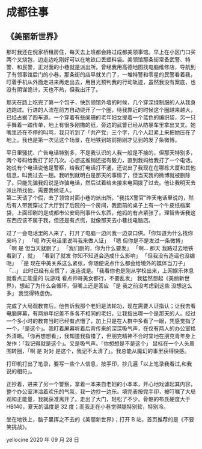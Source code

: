 # 成都往事

## 《美丽新世界》

​那时我还在倪家桥租房住，每天去上班都会路过成都美领事馆。早上在小区门口买两个叉烧包，边走边吃刚好可以在地铁口丢塑料袋。美领馆那条街常备武警、特警、和民警，正对面的小巷就是派出所。曾经我用高德地图找电脑维修店，导航到了有领事馆后门的小巷，那条街的店早就关门了，一堆特警和零星的民警看着我，盯着手机从外面走进来再走出去，用目光预判我的行动轨迹，虽然我没有案底，也没有阴谋诡计，天也不热，但我出汗了。

​那天在路上吃完了第一个包子，快到领馆外墙的时候，几个穿深绿制服的人从我身边跑过。行进的人流在前方自动绕开了一个圈，待我靠近的时候这个圈越来越大，已经占据了四车道。一个穿着有些阑珊的老年妇女提着一个蓝色的编织袋，另一只手舞着一踏传单，地上有很多刚撒的纸，旁边的武警已经从防暴车里拿出叉叉。她嘴里还在不停的叫骂，我只听到了「共产党」三个字，几个人赶紧上来把她压在了地上。我也是第一次见这个场景，在地铁到站前把刚才见到的发了条微博。

​平日里骚扰、广告电话特别多，不是我认识的人我一般是不接的，但那天特别多，两个号码给我打了好几次。心想这推销还挺有毅力，直到我妈给我打了一个电话。她说有个电话说他是警察，给我打电话打不通，还说出了我现在在哪栋大厦和其他信息，叫我过去一趟。我听到就明白是那天的事情了，但当天我的微博就被删除了。只能先骗我妈说是诈骗电话，然后试着给未接来电回拨了过去。他让我明天去派出所找他，需要我做证人。  
第二天请了个假，去了领馆对面小巷的派出所。"我找X警官"昨天电话里说的，然后有人带我穿过了大厅到了后院的一个房间，我面前的桌子上有一个牛皮纸档案袋，上面印刷的是成都市公安局刑事什么东西，他妈的有点紧张了。理智告诉我这东西应该不属于我，但还是有点慌，就像那天去小巷找电脑店。

​过了一会电话里的人来了，打开了电脑一边问我一边录口供。「你知道为什么找你来吗？」 「呃 昨天电话里说叫我来做人证」 「嗯 但你是不是发过一条微博」 「啊 是 但当天就删了」 「我们删的，你为什么要发」 「啊… 那天 我路过去地铁 看到了，就」 「看到了就发 你知不知道会造成什么影响」 「但我没有造谣也没编呃」 「是 现在中美关系这么紧张，你随便说点什么都会给境外的媒体当刀子」 「…」 此时已经有点慌了，连连说是。「我看你也是刚从学校出来，上网娱乐休息就看点正能量的 玩游戏 看点帅哥美女都行，不要乱发」 我猛然想起《美丽新世界》，想起了为什么会循环，但嘴上还是答应 「是 我之前没考虑到这些 没想这么多」 我觉得特虚伪。

​完成了大局观教育后，他告诉我那个老妇是法轮功，现在需要人证指认；让我去看电脑屏幕，有两排年纪差不多各不相同的老妇，让我指出哪一个是那天的人。经过一个多小时的教育当时已经有点懵了，加上只是在人群中多看了一眼，凭感觉指了一个，「是这个」。我盯着屏幕听着后背传来的深深吸气声，在仅有两人的办公室格外清晰。「你再想想看」，我知道我指错了，但朋克精神不合时宜地在朋克青年身上发作：「我记得就是这个」。又是吸气声。「你想想是不是这个」 鼠标在一个人头周围转圈，「啊 是 对对 是这个，我记不太清了」。我总能从魔幻的事里获得快感。

​打印机打出了笔录，要写一些个人信息，按手印，抄几遍「以上笔录我看过,和我说的相符」。

​正抄着，进来了另一个警察，拿着一本来自老妇的小本本，开心地戏谑起其内容，整个办公室洋溢着欢乐的气氛，我一边抄一边乐。填完表按完手印，被叮嘱了大局观和正能量，我就获准离开了。走出了大门，轻松了不少。骨骼的布氏硬度大于 HB140，夏天的温度是 32 度；而我走在小巷觉得腿特别软，特别冷。

​坐在地铁上，脑子里挥之不去的《美丽新世界》；打开 B 站，首页推荐的是《不要笑挑战》。

yellocine
2020 年 09 月 28 日
